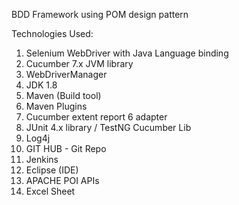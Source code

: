BDD Framework using POM design pattern


Technologies Used:
1. Selenium WebDriver with Java Language binding
2. Cucumber 7.x JVM library
3. WebDriverManager
4. JDK 1.8
5. Maven (Build tool)
6. Maven Plugins
7. Cucumber extent report 6 adapter
8. JUnit 4.x library / TestNG Cucumber Lib
9. Log4j
10. GIT HUB - Git Repo
11. Jenkins
13. Eclipse (IDE)
14. APACHE POI APIs
15. Excel Sheet
